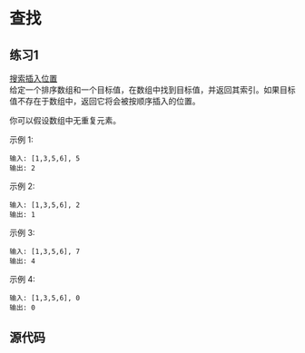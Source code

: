 # 查找

## 练习1
[搜索插入位置](https://leetcode-cn.com/problems/search-insert-position/)  
  给定一个排序数组和一个目标值，在数组中找到目标值，并返回其索引。如果目标值不存在于数组中，返回它将会被按顺序插入的位置。

  你可以假设数组中无重复元素。

  示例 1:

    输入: [1,3,5,6], 5
    输出: 2
  示例 2:

    输入: [1,3,5,6], 2
    输出: 1
  示例 3:

    输入: [1,3,5,6], 7
    输出: 4
  示例 4:

    输入: [1,3,5,6], 0
    输出: 0

## 源代码
